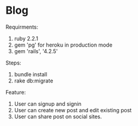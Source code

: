 # Blog

Requirments:
 
1. ruby 2.2.1 
2. gem 'pg' for heroku in production mode
3. gem 'rails', '4.2.5'


Steps:

1. bundle install
2. rake db:migrate


Feature:

1. User can signup and signin
2. User can create new post and edit existing post
3. User can share post on social sites.
